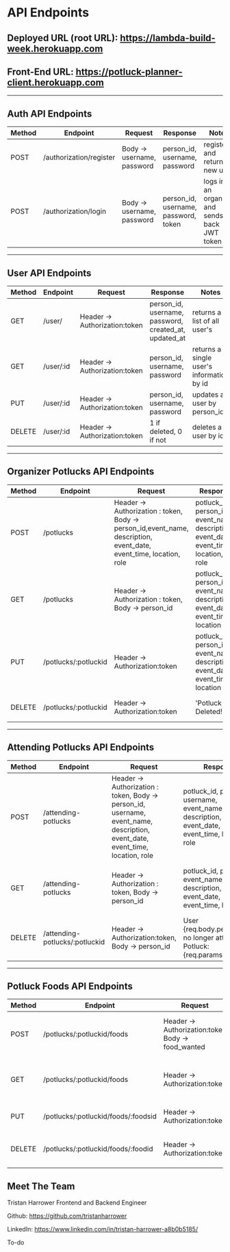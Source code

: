 # API Endpoints

## Deployed URL (root URL): https://lambda-build-week.herokuapp.com

## Front-End URL: https://potluck-planner-client.herokuapp.com
---
## Auth API Endpoints

|Method   | Endpoint      |Request    | Response  | Notes  |
|------   | -----------   | ------- | ------- | ------ |
|POST     | /authorization/register   | Body -> username, password    | person_id, username, password| registers and returns a new user   |
|POST     | /authorization/login   | Body -> username, password    | person_id, username, password, token| logs in an organizer and sends back JWT token  |

---

## User API Endpoints
|Method   | Endpoint      |Request    | Response  | Notes  |
|------   | -----------   | ------- | ------- | ------ |
|GET     | /user/  | Header -> Authorization:token  |person_id, username, password, created_at, updated_at | returns a list of all user's|
|GET     | /user/:id   | Header -> Authorization:token  |person_id, username, password | returns a single user's information by id|
|PUT     | /user/:id   | Header -> Authorization:token  |person_id, username, password | updates a user by person_id|
|DELETE     | /user/:id   | Header -> Authorization:token  | 1 if deleted, 0 if not | deletes a user by id|

---

## Organizer Potlucks API Endpoints
|Method   | Endpoint      |Request    | Response  | Notes  |
|------   | -----------   | ------- | ------- | ------ |
|POST     | /potlucks   | Header -> Authorization : token, Body -> person_id,event_name, description, event_date, event_time, location, role     |potluck_id, person_id, event_name, description, event_date, event_time, location, role| organizes a potluck for a user|
|GET     | /potlucks   | Header -> Authorization : token, Body -> person_id    | potluck_id, person_id, event_name, description, event_date, event_time, location| gets all organized potlucks, specify filter in req.body |
|PUT     | /potlucks/:potluckid   |  Header -> Authorization:token     | potluck_id, person_id, event_name, description, event_date, event_time, location| updates potluck by potluck_id  |
|DELETE     | /potlucks/:potluckid   |  Header -> Authorization:token     | 'Potluck Deleted!'| deletes single potluck  |

---

## Attending Potlucks API Endpoints
|Method   | Endpoint      |Request    | Response  | Notes  |
|------   | -----------   | ------- | ------- | ------ |
|POST     | /attending-potlucks   | Header -> Authorization : token, Body -> person_id, username, event_name, description, event_date, event_time, location, role     |potluck_id, person_id, username, event_name, description, event_date, event_time, location, role| attends a potluck for a user|
|GET     | /attending-potlucks   | Header -> Authorization : token, Body -> person_id    | potluck_id, person_id, event_name, description, event_date, event_time, location| gets all attending potlucks, specify filter in req.body |
|DELETE     | /attending-potlucks/:potluckid   |  Header -> Authorization:token, Body -> person_id     | User {req.body.person}_id no longer attending Potluck: {req.params.potluckid}| deletes single attending potluck  |
---

## Potluck Foods API Endpoints
|Method   | Endpoint      |Request    | Response  | Notes  |
|------   | -----------   | ------- | ------- | ------ |
|POST     | /potlucks/:potluckid/foods   | Header -> Authorization:token Body -> food_wanted |food_id, potluck_id, food_wanted | creates new food for a single potluck |
|GET     | /potlucks/:potluckid/foods   | Header -> Authorization:token    |food_id,potluck_id,username,food_wanted | list of foods for a single potluck|
|PUT     | /potlucks/:potluckid/foods/:foodsid   | Header -> Authorization:token    |food_id,potluck_id, person_id, food_wanted | updates food by food_id|
|DELETE     | /potlucks/:potluckid/foods/:foodid   | Header -> Authorization:token | 'Food Deleted!'| deletes a single food item |


## Meet The Team

Tristan Harrower Frontend and Backend Engineer

Github: https://github.com/tristanharrower

LinkedIn: https://www.linkedin.com/in/tristan-harrower-a8b0b5185/

To-do




